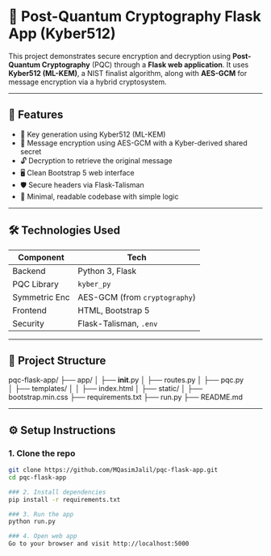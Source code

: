 # 🔐 Post-Quantum Cryptography Flask App (Kyber512)

This project demonstrates secure encryption and decryption using **Post-Quantum Cryptography** (PQC) through a **Flask web application**. It uses **Kyber512 (ML-KEM)**, a NIST finalist algorithm, along with **AES-GCM** for message encryption via a hybrid cryptosystem.

---

## 🚀 Features

- 🔑 Key generation using Kyber512 (ML-KEM)
- 🧾 Message encryption using AES-GCM with a Kyber-derived shared secret
- 🔓 Decryption to retrieve the original message
- 🖥️ Clean Bootstrap 5 web interface
- 🛡️ Secure headers via Flask-Talisman
- 🧪 Minimal, readable codebase with simple logic

---

## 🛠 Technologies Used

| Component     | Tech                          |
|---------------|-------------------------------|
| Backend       | Python 3, Flask               |
| PQC Library   | `kyber_py`                    |
| Symmetric Enc | AES-GCM (from `cryptography`) |
| Frontend      | HTML, Bootstrap 5             |
| Security      | Flask-Talisman, `.env`        |

---

## 📁 Project Structure

pqc-flask-app/
├── app/
│   ├── __init__.py
│   ├── routes.py
│   ├── pqc.py            
│   ├── templates/
│   │   ├── index.html
│   ├── static/
│       ├── bootstrap.min.css
├── requirements.txt
├── run.py
├── README.md

---

## ⚙️ Setup Instructions

### 1. Clone the repo

```bash
git clone https://github.com/MQasimJalil/pqc-flask-app.git
cd pqc-flask-app

### 2. Install dependencies
pip install -r requirements.txt

### 3. Run the app
python run.py

### 4. Open web app
Go to your browser and visit http://localhost:5000

